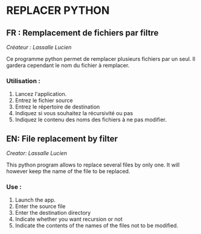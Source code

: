 # REPLACER PYTHON




## FR : Remplacement de fichiers par filtre

*Créateur : Lassalle Lucien*

Ce programme python permet de remplacer plusieurs fichiers par un seul. Il gardera cependant le nom du fichier à remplacer.

### Utilisation : 
1. Lancez l'application.
2. Entrez le fichier source
3. Entrez le répertoire de destination
4. Indiquez si vous souhaitez la récursivité ou pas
5. Indiquez le contenu des noms des fichiers à ne pas modifier.



## EN: File replacement by filter

*Creator: Lassalle Lucien*

This python program allows to replace several files by only one. It will however keep the name of the file to be replaced.

### Use :
1. Launch the app.
2. Enter the source file
3. Enter the destination directory
4. Indicate whether you want recursion or not
5. Indicate the contents of the names of the files not to be modified.